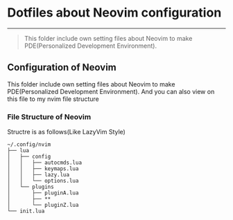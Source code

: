 # Dotfiles about Neovim configuration
---
> This folder include own setting files about Neovim to make PDE(Personalized Development Environment).

## Configuration of Neovim
This folder include own setting files about Neovim to make PDE(Personalized Development Environment). And you can also view on this file to my nvim file structure

### File Structure of Neovim
Structre is as follows(Like LazyVim Style)
```
~/.config/nvim
├── lua
│   ├── config
│   │   ├── autocmds.lua
│   │   ├── keymaps.lua
│   │   ├── lazy.lua
│   │   └── options.lua
│   └── plugins
│       ├── pluginA.lua
│       ├── **
│       └── pluginZ.lua
└── init.lua
```
